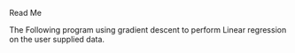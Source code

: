 
Read Me 

The Following program using gradient descent to perform Linear regression on the user supplied data.

